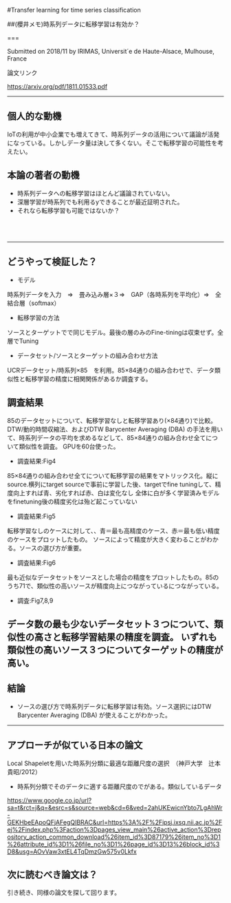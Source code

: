 #Transfer learning for time series classification

##(櫻井メモ)時系列データに転移学習は有効か？

===

Submitted on 2018/11
by IRIMAS, Universit´e de Haute-Alsace, Mulhouse, France

論文リンク

https://arxiv.org/pdf/1811.01533.pdf

---
## 個人的な動機

 IoTの利用が中小企業でも増えてきて、時系列データの活用について議論が活発になっている。しかしデータ量は決して多くない。そこで転移学習の可能性を考えたい。


## 本論の著者の動機

* 時系列データへの転移学習はほとんど議論されていない。
* 深層学習が時系列でも利用るyできることが最近証明された。
* それなら転移学習も可能ではないか？


###  　
---
## どうやって検証した？

 
* モデル

時系列データを入力　=>　畳み込み層×３=>　GAP（各時系列を平均化）=>　全結合層（softmax）

* 転移学習の方法　

ソースとターゲットでで同じモデル。最後の層のみのFine-tiningは収束せず。全層でTuning

* データセット/ソースとターゲットの組み合わせ方法　
 
UCRデータセット/時系列×85　を利用。85×84通りの組み合わせで、データ類似性と転移学習の精度に相関関係があるか調査する。



## 調査結果

85のデータセットについて、転移学習なしと転移学習あり(×84通り)で比較。
DTW/動的時間収縮法、およびDTW Barycenter Averaging (DBA) の手法を用いて、時系列データの平均を求めるなどして、85×84通りの組み合わせ全てについて類似性を調査。
GPUを60台使った。

* 調査結果:Fig4

85×84通りの組み合わせ全てについて転移学習の結果をマトリックス化。縦にsource.横列にtarget
sourceで事前に学習した後、targetでfine tuningして、精度向上すれば青、劣化すれば赤、白は変化なし
全体に白が多く学習済みモデルをfinetuning後の精度劣化は殆ど起こっていない

* 調査結果:Fig5

転移学習なしのケースに対して、、青＝最も高精度のケース、赤＝最も低い精度のケースをプロットしたもの。
ソースによって精度が大きく変わることがわかる。ソースの選び方が重要。

* 調査結果:Fig6

最も近似なデータセットをソースとした場合の精度をプロットしたもの。85のうち71で、類似性の高いソースが精度向上につながっているにつながっている。


* 調査:Fig7,8,9

データ数の最も少ないデータセット３つについて、類似性の高さと転移学習結果の精度を調査。
いずれも類似性の高いソース３つについてターゲットの精度が高い。
---

## 結論

* ソースの選び方で時系列データに転移学習は有効。ソース選択にはDTW Barycenter Averaging (DBA) が使えることがわかった。

---

## アプローチが似ている日本の論文

Local Shapeletを用いた時系列分類に最適な距離尺度の選択　（神戸大学　辻本貴昭/2012）

* 時系列分類でそのデータに適する距離尺度のでがある。類似しているデータ

https://www.google.co.jp/url?sa=t&rct=j&q=&esrc=s&source=web&cd=6&ved=2ahUKEwicnYbto7LgAhWr-GEKHbeEApoQFjAFegQIBRAC&url=https%3A%2F%2Fipsj.ixsq.nii.ac.jp%2Fej%2Findex.php%3Faction%3Dpages_view_main%26active_action%3Drepository_action_common_download%26item_id%3D87179%26item_no%3D1%26attribute_id%3D1%26file_no%3D1%26page_id%3D13%26block_id%3D8&usg=AOvVaw3xtEL4TqDmzGw575v0Lkfx

## 次に読むべき論文は？

引き続き、同様の論文を探して回ります。

